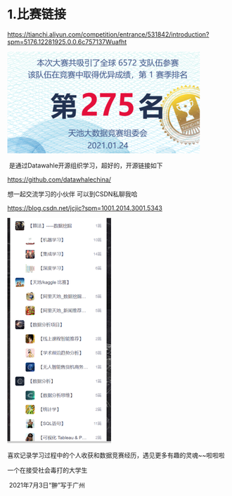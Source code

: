 # 1.比赛链接

https://tianchi.aliyun.com/competition/entrance/531842/introduction?spm=5176.12281925.0.0.6c757137Wuafht

<img src="readme.assets/image-20210703152132240.png" alt="image-20210703152132240" style="zoom:50%;" />

​	是通过Datawahle开源组织学习，超好的，开源链接如下

https://github.com/datawhalechina/

想一起交流学习的小伙伴 可以到CSDN私聊我哈

https://blog.csdn.net/jcjic?spm=1001.2014.3001.5343

<img src="readme.assets/image-20210703151812040.png" alt="image-20210703151812040" style="zoom:50%;" />

喜欢记录学习过程中的个人收获和数据竞赛经历，遇见更多有趣的灵魂~~啦啦啦

一个在接受社会毒打的大学生

​																															2021年7月3日“翀”写于广州

